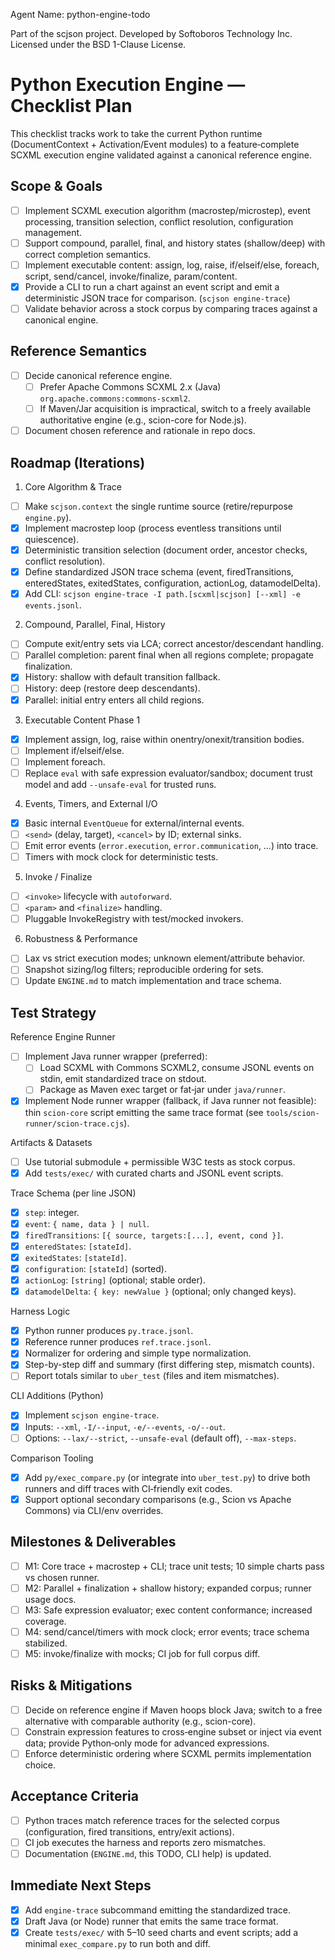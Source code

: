 Agent Name: python-engine-todo

Part of the scjson project.
Developed by Softoboros Technology Inc.
Licensed under the BSD 1-Clause License.

# Python Execution Engine — Checklist Plan

This checklist tracks work to take the current Python runtime (DocumentContext + Activation/Event modules) to a feature‑complete SCXML execution engine validated against a canonical reference engine.

## Scope & Goals
- [ ] Implement SCXML execution algorithm (macrostep/microstep), event processing, transition selection, conflict resolution, configuration management.
- [ ] Support compound, parallel, final, and history states (shallow/deep) with correct completion semantics.
- [ ] Implement executable content: assign, log, raise, if/elseif/else, foreach, script, send/cancel, invoke/finalize, param/content.
- [x] Provide a CLI to run a chart against an event script and emit a deterministic JSON trace for comparison. (`scjson engine-trace`)
- [ ] Validate behavior across a stock corpus by comparing traces against a canonical engine.

## Reference Semantics
- [ ] Decide canonical reference engine.
  - [ ] Prefer Apache Commons SCXML 2.x (Java) `org.apache.commons:commons-scxml2`.
  - [ ] If Maven/Jar acquisition is impractical, switch to a freely available authoritative engine (e.g., scion-core for Node.js).
- [ ] Document chosen reference and rationale in repo docs.

## Roadmap (Iterations)

1) Core Algorithm & Trace
- [ ] Make `scjson.context` the single runtime source (retire/repurpose `engine.py`).
- [x] Implement macrostep loop (process eventless transitions until quiescence).
- [x] Deterministic transition selection (document order, ancestor checks, conflict resolution).
- [x] Define standardized JSON trace schema (event, firedTransitions, enteredStates, exitedStates, configuration, actionLog, datamodelDelta).
- [x] Add CLI: `scjson engine-trace -I path.[scxml|scjson] [--xml] -e events.jsonl`.

2) Compound, Parallel, Final, History
- [ ] Compute exit/entry sets via LCA; correct ancestor/descendant handling.
- [ ] Parallel completion: parent final when all regions complete; propagate finalization.
- [x] History: shallow with default transition fallback.
- [ ] History: deep (restore deep descendants).
- [x] Parallel: initial entry enters all child regions.

3) Executable Content Phase 1
- [x] Implement assign, log, raise within onentry/onexit/transition bodies.
- [ ] Implement if/elseif/else.
- [ ] Implement foreach.
- [ ] Replace `eval` with safe expression evaluator/sandbox; document trust model and add `--unsafe-eval` for trusted runs.

4) Events, Timers, and External I/O
- [x] Basic internal `EventQueue` for external/internal events.
- [ ] `<send>` (delay, target), `<cancel>` by ID; external sinks.
- [ ] Emit error events (`error.execution`, `error.communication`, …) into trace.
- [ ] Timers with mock clock for deterministic tests.

5) Invoke / Finalize
- [ ] `<invoke>` lifecycle with `autoforward`.
- [ ] `<param>` and `<finalize>` handling.
- [ ] Pluggable InvokeRegistry with test/mocked invokers.

6) Robustness & Performance
- [ ] Lax vs strict execution modes; unknown element/attribute behavior.
- [ ] Snapshot sizing/log filters; reproducible ordering for sets.
- [ ] Update `ENGINE.md` to match implementation and trace schema.

## Test Strategy

Reference Engine Runner
- [ ] Implement Java runner wrapper (preferred):
  - [ ] Load SCXML with Commons SCXML2, consume JSONL events on stdin, emit standardized trace on stdout.
  - [ ] Package as Maven exec target or fat‑jar under `java/runner`.
- [x] Implement Node runner wrapper (fallback, if Java runner not feasible): thin `scion-core` script emitting the same trace format (see `tools/scion-runner/scion-trace.cjs`).

Artifacts & Datasets
- [ ] Use tutorial submodule + permissible W3C tests as stock corpus.
- [x] Add `tests/exec/` with curated charts and JSONL event scripts.

Trace Schema (per line JSON)
- [x] `step`: integer.
- [x] `event`: `{ name, data } | null`.
- [x] `firedTransitions`: `[{ source, targets:[...], event, cond }]`.
- [x] `enteredStates`: `[stateId]`.
- [x] `exitedStates`: `[stateId]`.
- [x] `configuration`: `[stateId]` (sorted).
- [x] `actionLog`: `[string]` (optional; stable order).
- [x] `datamodelDelta`: `{ key: newValue }` (optional; only changed keys).

Harness Logic
- [x] Python runner produces `py.trace.jsonl`.
- [x] Reference runner produces `ref.trace.jsonl`.
- [x] Normalizer for ordering and simple type normalization.
- [x] Step-by-step diff and summary (first differing step, mismatch counts).
- [ ] Report totals similar to `uber_test` (files and item mismatches).

CLI Additions (Python)
- [x] Implement `scjson engine-trace`.
- [x] Inputs: `--xml`, `-I/--input`, `-e/--events`, `-o/--out`.
- [ ] Options: `--lax/--strict`, `--unsafe-eval` (default off), `--max-steps`.

Comparison Tooling
- [x] Add `py/exec_compare.py` (or integrate into `uber_test.py`) to drive both runners and diff traces with CI‑friendly exit codes.
- [x] Support optional secondary comparisons (e.g., Scion vs Apache Commons) via CLI/env overrides.

## Milestones & Deliverables
- [ ] M1: Core trace + macrostep + CLI; trace unit tests; 10 simple charts pass vs chosen runner.
- [ ] M2: Parallel + finalization + shallow history; expanded corpus; runner usage docs.
- [ ] M3: Safe expression evaluator; exec content conformance; increased coverage.
- [ ] M4: send/cancel/timers with mock clock; error events; trace schema stabilized.
- [ ] M5: invoke/finalize with mocks; CI job for full corpus diff.

## Risks & Mitigations
- [ ] Decide on reference engine if Maven hoops block Java; switch to a free alternative with comparable authority (e.g., scion-core).
- [ ] Constrain expression features to cross‑engine subset or inject via event data; provide Python‑only mode for advanced expressions.
- [ ] Enforce deterministic ordering where SCXML permits implementation choice.

## Acceptance Criteria
- [ ] Python traces match reference traces for the selected corpus (configuration, fired transitions, entry/exit actions).
- [ ] CI job executes the harness and reports zero mismatches.
- [ ] Documentation (`ENGINE.md`, this TODO, CLI help) is updated.

## Immediate Next Steps
- [x] Add `engine-trace` subcommand emitting the standardized trace.
- [x] Draft Java (or Node) runner that emits the same trace format.
- [x] Create `tests/exec/` with 5–10 seed charts and event scripts; add a minimal `exec_compare.py` to run both and diff.
